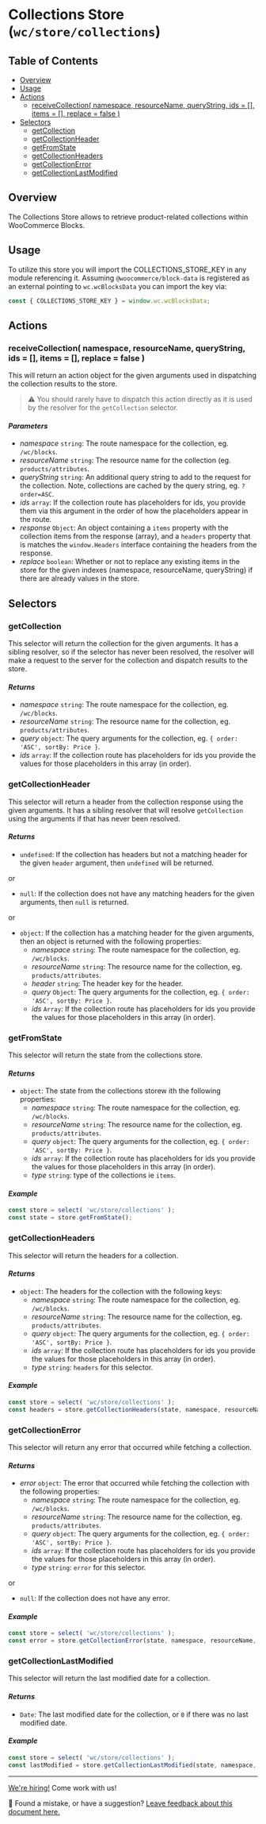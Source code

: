 # Collections Store (`wc/store/collections`) <!-- omit in toc -->

## Table of Contents <!-- omit in toc -->

-   [Overview](#overview)
-   [Usage](#usage)
-   [Actions](#actions)
    -   [receiveCollection( namespace, resourceName, queryString, ids = \[\], items = \[\], replace = false )](#receivecollection-namespace-resourcename-querystring-ids---items---replace--false-)
-   [Selectors](#selectors)
    -   [getCollection](#getcollection)
    -   [getCollectionHeader](#getcollectionheader)
    -   [getFromState](#getfromstate)
    -   [getCollectionHeaders](#getcollectionheaders)
    -   [getCollectionError](#getcollectionerror)
    -   [getCollectionLastModified](#getcollectionlastmodified)

## Overview

The Collections Store allows to retrieve product-related collections within WooCommerce Blocks.

## Usage

To utilize this store you will import the COLLECTIONS_STORE_KEY in any module referencing it. Assuming `@woocommerce/block-data` is registered as an external pointing to `wc.wcBlocksData` you can import the key via:

```js
const { COLLECTIONS_STORE_KEY } = window.wc.wcBlocksData;
```

## Actions

### receiveCollection( namespace, resourceName, queryString, ids = [], items = [], replace = false )

This will return an action object for the given arguments used in dispatching the collection results to the store.

> ⚠️ You should rarely have to dispatch this action directly as it is used by the resolver for the `getCollection` selector.

#### _Parameters_ <!-- omit in toc -->

-   _namespace_ `string`: The route namespace for the collection, eg. `/wc/blocks`.
-   _resourceName_ `string`: The resource name for the collection (eg. `products/attributes`.
-   _queryString_ `string`: An additional query string to add to the request for the collection. Note, collections are cached by the query string, eg. `?order=ASC`.
-   _ids_ `array`: If the collection route has placeholders for ids, you provide them via this argument in the order of how the placeholders appear in the route.
-   _response_ `Object`: An object containing a `items` property with the collection items from the response (array), and a `headers` property that is matches the `window.Headers` interface containing the headers from the response.
-   _replace_ `boolean`: Whether or not to replace any existing items in the store for the given indexes (namespace, resourceName, queryString) if there are already values in the store.

## Selectors

### getCollection

This selector will return the collection for the given arguments. It has a sibling resolver, so if the selector has never been resolved, the resolver will make a request to the server for the collection and dispatch results to the store.

#### _Returns_ <!-- omit in toc -->

-   _namespace_ `string`: The route namespace for the collection, eg. `/wc/blocks`.
-   _resourceName_ `string`: The resource name for the collection, eg. `products/attributes`.
-   _query_ `object`: The query arguments for the collection, eg. `{ order: 'ASC', sortBy: Price }`.
-   _ids_ `array`: If the collection route has placeholders for ids you provide the values for those placeholders in this array (in order).

### getCollectionHeader

This selector will return a header from the collection response using the given arguments. It has a sibling resolver that will resolve `getCollection` using the arguments if that has never been resolved.

#### _Returns_ <!-- omit in toc -->

-   `undefined`: If the collection has headers but not a matching header for the given `header` argument, then `undefined` will be returned.

or

-   `null`: If the collection does not have any matching headers for the given arguments, then `null` is returned.

or

-   `object`: If the collection has a matching header for the given arguments, then an object is returned with the following properties:
    -   _namespace_ `string`: The route namespace for the collection, eg. `/wc/blocks`.
    -   _resourceName_ `string`: The resource name for the collection, eg. `products/attributes`.
    -   _header_ `string`: The header key for the header.
    -   _query_ `Object`: The query arguments for the collection, eg. `{ order: 'ASC', sortBy: Price }`.
    -   _ids_ `Array`: If the collection route has placeholders for ids you provide the values for those placeholders in this array (in order).

### getFromState

This selector will return the state from the collections store.

#### _Returns_ <!-- omit in toc -->

-   `object`: The state from the collections storew ith the following properties:
   	- _namespace_ `string`: The route namespace for the collection, eg. `/wc/blocks`.
    - _resourceName_ `string`: The resource name for the collection, eg. `products/attributes`.
    - _query_ `object`: The query arguments for the collection, eg. `{ order: 'ASC', sortBy: Price }`.
    - _ids_ `array`: If the collection route has placeholders for ids you provide the values for those placeholders in this array (in order).
   	- _type_ `string`: type of the collections ie `items`.

#### _Example_ <!-- omit in toc -->

```js
const store = select( 'wc/store/collections' );
const state = store.getFromState();
```

### getCollectionHeaders

This selector will return the headers for a collection.

#### _Returns_ <!-- omit in toc -->

-   `object`: The headers for the collection with the following keys:
   	-   _namespace_ `string`: The route namespace for the collection, eg. `/wc/blocks`.
   	-   _resourceName_ `string`: The resource name for the collection, eg. `products/attributes`.
   	-   _query_ `object`: The query arguments for the collection, eg. `{ order: 'ASC', sortBy: Price }`.
   	-   _ids_ `array`: If the collection route has placeholders for ids you provide the values for those placeholders in this array (in order).
   	-   _type_ `string`: `headers` for this selector.

#### _Example_ <!-- omit in toc -->

```js
const store = select( 'wc/store/collections' );
const headers = store.getCollectionHeaders(state, namespace, resourceName, queryString);
```

### getCollectionError

This selector will return any error that occurred while fetching a collection.

#### _Returns_ <!-- omit in toc -->

-   _error_ `object`: The error that occurred while fetching the collection with the following properties:
   	-   _namespace_ `string`: The route namespace for the collection, eg. `/wc/blocks`.
   	-   _resourceName_ `string`: The resource name for the collection, eg. `products/attributes`.
   	-   _query_ `object`: The query arguments for the collection, eg. `{ order: 'ASC', sortBy: Price }`.
   	-   _ids_ `array`: If the collection route has placeholders for ids you provide the values for those placeholders in this array (in order).
   	-   _type_ `string`: `error` for this selector.

or

- `null`: If the collection does not have any error.


#### _Example_ <!-- omit in toc -->

```js
const store = select( 'wc/store/collections' );
const error = store.getCollectionError(state, namespace, resourceName, queryString);
```

### getCollectionLastModified

This selector will return the last modified date for a collection.

#### _Returns_ <!-- omit in toc -->

-   `Date`: The last modified date for the collection, or `0` if there was no last modified date.

#### _Example_ <!-- omit in toc -->

```js
const store = select( 'wc/store/collections' );
const lastModified = store.getCollectionLastModified(state, namespace, resourceName, queryString);
```

<!-- FEEDBACK -->

---

[We're hiring!](https://woocommerce.com/careers/) Come work with us!

🐞 Found a mistake, or have a suggestion? [Leave feedback about this document here.](https://github.com/woocommerce/woocommerce-gutenberg-products-block/issues/new?assignees=&labels=type%3A+documentation&template=--doc-feedback.md&title=Feedback%20on%20./docs/blocks/feature-flags-and-experimental-interfaces.md)

<!-- /FEEDBACK -->
